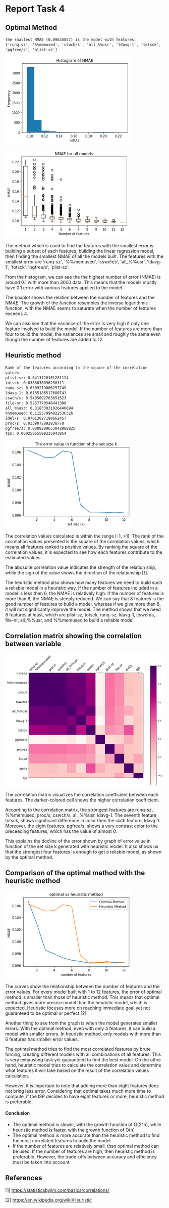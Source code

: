 # Report Task 4

## Optimal Method

```
the smallest NMAE (0.09635857) is the model with features:
['runq-sz', '%%memused', 'cswch/s', 'all_%%usr', 'ldavg-1', 'totsck', 'pgfree/s', 'plist-sz']
```

![historgram_nmae_opt.png](historgram_nmae_opt.png "aaaaaaa")

![boxplot_nmae_opt.png](boxplot_nmae_opt.png)

The method which is used to find the features with the smallest error is building a subset of each features, building the linear regression model, then finding the smallest NMAE of all the models built. The features with the smallest error are 'runq-sz', '%%memused', 'cswch/s', 'all_%%usr', 'ldavg-1', 'totsck', 'pgfree/s', 'plist-sz'.

From the histogram, we can see the the highest number of error (NMAE) is around 0.1 with more than 3000 data. This means that the models mostly have 0.1 error with various features applied to the model.

The boxplot shows the relation between the number of features and the NMAE. The growth of the function resembles the inverse logarithmic function, with the NMAE seems to saturate when the number of features exceeds 4. 

We can also see that the variance of the error is very high if only one feature involved to build the model. If the number of features are more than four to build the model, the variances are small and roughly the same even though the number of features are added to 12.

## Heuristic method

```
Rank of the features according to the square of the correlation values:
plist-sz: 0.6413128161281124
totsck: 0.6388638096258311
runq-sz: 0.6309219006257749
ldavg-1: 0.6185186517680741
cswch/s: 0.5405092763651523
file-nr: 0.5257770546441308
all_%%usr: 0.31833031026440894
%%memused: 0.11557994822536326
idel/s: 0.07013027198662457
proc/s: 0.0339072892838778
pgfree/s: 0.0008289653042888825
tps: 0.00025865599225943954
```

![error_heuristic.png](error_heuristic.png)

The correlation values calculated is within the range [-1, +1]. The rank of the correlation values presented is the square of the correlation values, which means all features ranked is positive values. By ranking the square of the correlation values, it is expected to see how each features contribute to the estimated values.

The abosulte correlation value indicates the strength of the relation ship, while the sign of the value shows the direction of the relationship [1].

The heuristic method also shows how many features we need to build such a reliable model in a heuristic way. If the number of features included in a model is less then 6, the NMAE is relatively high. If the number of features is more than 6, the NMAE is steeply reduced. We can say that 8 features is the good number of features to build a model, whereas if we give more than 8, it will not significantly improve the model. The method shows that we need 8 features at least, which are plist-sz, totsck, runq-sz, ldavg-1, cswch/s, file-nr, all_%%usr, and %%memused to build a reliable model.

## Correlation matrix showing the correlation between variable

![correlation_matrix.png](correlation_matrix.png)

The correlation matrix visualizes the correlation coefficient between each features. The darker-colored cell shows the higher correlation coefficient. 

According to the correlation matrix, the strongest features are runq-sz, %%memused, proc/s, cswch/s, all_%%usr, ldavg-1. The seventh feature, totsck, shows significant difference in color then the sixth feature, ldavg-1. Moreover, the eight features, pgfree/s, shows a very contrast color to the preceeding features, which has the value of almost 0. 

This explains the decline of the error shown by graph of error value in function of the set size k generated with heuristic model. It also shows us that the strongest four features is enough to get a reliable model, as shown by the optimal method.

## Comparison of the optimal method with the heuristic method

![comparison](comparison.png)

The curves show the relationship between the number of features and the error values. For every model built with 1 to 12 features, the error of optimal method is smaller than those of heuristic method. This means that optimal method gives more precise model than the heuristic model, which is expected. Heuristic focuses more on reaching immediate goal yet not guaranteed to be optimal or perfect [2].

Another thing to see from the graph is when the model generates smaller errors. With the optimal method, even with only 4 features, it can build a model with smaller errors. In heuristic method, only models with more than 6 features has smaller error values.

The optimal method tries to find the most correlated features by brute forcing, creating different models with all combinations of all features. This is very exhausting task yet guaranteed to find the best model. On the other hand, heuristic model tries to calculate the correlation value and determine what features it will take based on the result of the correlation values calculation.

However, it is important to note that adding more than eight features does not bring less error. Considering that optimal takes much more time to compute, if the ISP decides to have eight features or more, heuristic method is preferable.

#### Conclusion

- The optimal method is slower, with the growth function of O(2^n), while heuristic method is faster, with the growth function of O(n)
- The optimal method is more accurate than the heuristic method to find the most correlated features to build the model
- If the number of features are relatively small, than optimal method can be used. If the number of features are high, then heuristic method is preferable. However, the trade-offs between accuracy and efficiency must be taken into account.

## References

[1] https://statisticsbyjim.com/basics/correlations/

[2] https://en.wikipedia.org/wiki/Heuristic